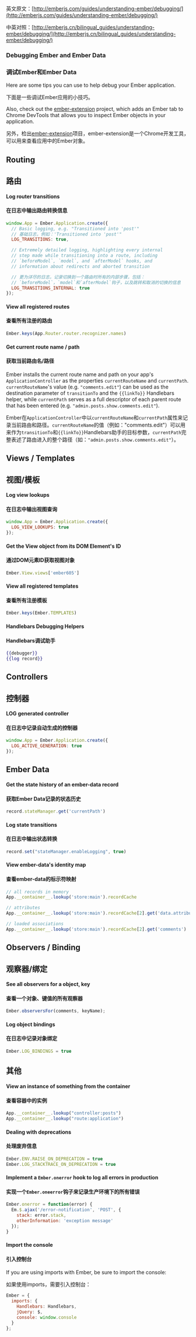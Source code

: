 英文原文：[http://emberjs.com/guides/understanding-ember/debugging/](http://emberjs.com/guides/understanding-ember/debugging/)

中英对照：[http://emberjs.cn/bilingual_guides/understanding-ember/debugging/](http://emberjs.cn/bilingual_guides/understanding-ember/debugging/)

### Debugging Ember and Ember Data

### 调试Ember和Ember Data

Here are some tips you can use to help debug your Ember application.

下面是一些调试Ember应用的小技巧。

Also, check out the
[ember-extension](https://github.com/tildeio/ember-extension)
project, which adds an Ember tab to Chrome DevTools that allows you
to inspect Ember objects in your application.

另外，检出[ember-extension](https://github.com/tildeio/ember-extension)项目，ember-extension是一个Chrome开发工具，可以用来查看应用中的Ember对象。

## Routing

## 路由

#### Log router transitions

#### 在日志中输出路由转换信息

```javascript
window.App = Ember.Application.create({
  // Basic logging, e.g. "Transitioned into 'post'"
  // 基础日志，例如：'Transitioned into 'post'"
  LOG_TRANSITIONS: true, 

  // Extremely detailed logging, highlighting every internal
  // step made while transitioning into a route, including
  // `beforeModel`, `model`, and `afterModel` hooks, and
  // information about redirects and aborted transition

  // 更为详尽的日志，记录切换到一个路由时所有的内部步骤，包括：
  // `beforeModel`，`model`和`afterModel`钩子，以及跳转和取消的切换的信息
  LOG_TRANSITIONS_INTERNAL: true
});
```

#### View all registered routes

#### 查看所有注册的路由

```javascript
Ember.keys(App.Router.router.recognizer.names)
```

####  Get current route name / path

#### 获取当前路由名/路径

Ember installs the current route name and path on your
app's `ApplicationController` as the properties
`currentRouteName` and `currentPath`. `currentRouteName`'s
value (e.g. `"comments.edit"`) can be used as the destination parameter of 
`transitionTo` and the `{{linkTo}}` Handlebars helper, while 
`currentPath` serves as a full descriptor of each
parent route that has been entered (e.g. `"admin.posts.show.comments.edit"`).

Ember在`ApplicationController`中以`currentRouteName`和`currentPath`属性来记录当前路由和路径。`currentRouteName`的值（例如："comments.edit"）可以用来作为`transitionTo`和`{{linkTo}}`Handlebars助手的目标参数，`currentPath`完整表述了路由进入的整个路径（如：`"admin.posts.show.comments.edit"`）。

## Views / Templates

## 视图/模板

#### Log view lookups

#### 在日志中输出视图查询

```javascript
window.App = Ember.Application.create({
  LOG_VIEW_LOOKUPS: true
});
```

#### Get the View object from its DOM Element's ID

#### 通过DOM元素ID获取视图对象
 
```javascript
Ember.View.views['ember605']
```

#### View all registered templates

#### 查看所有注册模板

```javascript
Ember.keys(Ember.TEMPLATES)
```

#### Handlebars Debugging Helpers

#### Handlebars调试助手

```handlebars
{{debugger}}
{{log record}}
```

## Controllers

## 控制器

#### LOG generated controller 

#### 在日志中记录自动生成的控制器

```javascript
window.App = Ember.Application.create({
  LOG_ACTIVE_GENERATION: true
});
```

## Ember Data

#### Get the state history of an ember-data record

#### 获取Ember Data记录的状态历史

```javascript
record.stateManager.get('currentPath')
```

#### Log state transitions

#### 在日志中输出状态转换

```javascript
record.set("stateManager.enableLogging", true)
```

#### View ember-data's identity map

#### 查看ember-data的标示符映射

```javascript
// all records in memory
App.__container__.lookup('store:main').recordCache 

// attributes
App.__container__.lookup('store:main').recordCache[2].get('data.attributes')

// loaded associations
App.__container__.lookup('store:main').recordCache[2].get('comments')
```

## Observers / Binding

## 观察器/绑定

#### See all observers for a object, key

#### 查看一个对象、键值的所有观察器

```javascript
Ember.observersFor(comments, keyName);
```

#### Log object bindings

#### 在日志中记录对象绑定

```javascript
Ember.LOG_BINDINGS = true
```

## 其他

#### View an instance of something from the container

#### 查看容器中的实例

```javascript
App.__container__.lookup("controller:posts")
App.__container__.lookup("route:application")
```

#### Dealing with deprecations

#### 处理废弃信息

```javascript
Ember.ENV.RAISE_ON_DEPRECATION = true
Ember.LOG_STACKTRACE_ON_DEPRECATION = true
```

#### Implement a `Ember.onerror` hook to log all errors in production

#### 实现一个`Ember.oneerror`钩子来记录生产环境下的所有错误

```javascript
Ember.onerror = function(error) {
  Em.$.ajax('/error-notification', 'POST', {
    stack: error.stack,
    otherInformation: 'exception message'
  });
}
```

#### Import the console

#### 引入控制台

If you are using imports with Ember, be sure to import the console:

如果使用imports，需要引入控制台：

```javascript
Ember = {
  imports: {
    Handlebars: Handlebars,
    jQuery: $,
    console: window.console
  }
};
```
